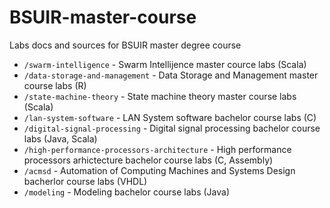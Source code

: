 # BSUIR-master-course
Labs docs and sources for BSUIR master degree course

- `/swarm-intelligence` - Swarm Intellijence master cource labs (Scala)
- `/data-storage-and-management` - Data Storage and Management master course labs (R)
- `/state-machine-theory` - State machine theory master course labs (Scala) 
- `/lan-system-software` - LAN System software bachelor course labs (C)
- `/digital-signal-processing` - Digital signal processing bachelor course labs (Java, Scala)
- `/high-performance-processors-architecture` - High performance processors arhictecture bachelor course labs (C, Assembly)
- `/acmsd` - Automation of Computing Machines and Systems Design bacherlor course labs (VHDL)
- `/modeling` - Modeling bachelor course labs (Java)
